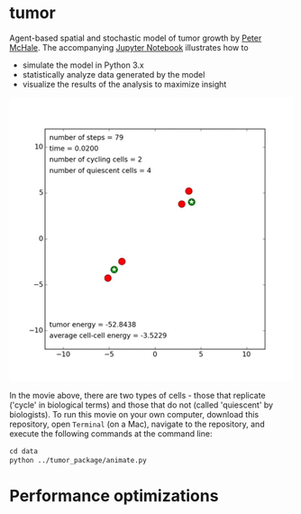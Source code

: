 tumor
======
Agent-based spatial and stochastic model of tumor growth by [Peter McHale](http://ccbs-76.bio.uci.edu/~petermchale/). The accompanying [Jupyter Notebook](https://nbviewer.jupyter.org/github/petermchale/tumor/blob/master/demonstration.ipynb?flush_cache=true) illustrates how to 
* simulate the model in Python 3.x
* statistically analyze data generated by the model
* visualize the results of the analysis to maximize insight
<img src="data/tumor.gif">

In the movie above, there are two types of cells - those that replicate ('cycle' in biological terms) and those that do not (called 'quiescent' by biologists). To run this movie on your own computer, download this repository, open `Terminal` (on a Mac), navigate to the repository, and execute the following commands at the command line:
```
cd data
python ../tumor_package/animate.py
````
Performance optimizations
=========================
